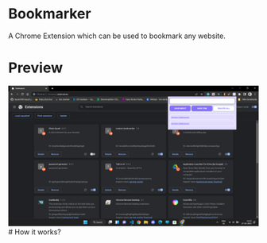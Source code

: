 # Bookmarker
A Chrome Extension which can be used to bookmark any website.
# Preview
<img src="ayush.png">
# How it works?
